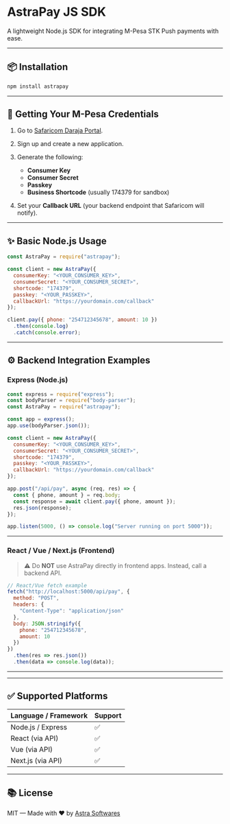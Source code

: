 # AstraPay JS SDK

A lightweight Node.js SDK for integrating M-Pesa STK Push payments with ease.

---

## 📦 Installation

```bash
npm install astrapay
```

---

## 🔑 Getting Your M-Pesa Credentials

1. Go to [Safaricom Daraja Portal](https://developer.safaricom.co.ke/).
2. Sign up and create a new application.
3. Generate the following:

   * **Consumer Key**
   * **Consumer Secret**
   * **Passkey**
   * **Business Shortcode** (usually 174379 for sandbox)
4. Set your **Callback URL** (your backend endpoint that Safaricom will notify).

---

## ✨ Basic Node.js Usage

```js
const AstraPay = require("astrapay");

const client = new AstraPay({
  consumerKey: "<YOUR_CONSUMER_KEY>",
  consumerSecret: "<YOUR_CONSUMER_SECRET>",
  shortcode: "174379",
  passkey: "<YOUR_PASSKEY>",
  callbackUrl: "https://yourdomain.com/callback"
});

client.pay({ phone: "254712345678", amount: 10 })
  .then(console.log)
  .catch(console.error);
```

---

## ⚙️ Backend Integration Examples

### Express (Node.js)

```js
const express = require("express");
const bodyParser = require("body-parser");
const AstraPay = require("astrapay");

const app = express();
app.use(bodyParser.json());

const client = new AstraPay({
  consumerKey: "<YOUR_CONSUMER_KEY>",
  consumerSecret: "<YOUR_CONSUMER_SECRET>",
  shortcode: "174379",
  passkey: "<YOUR_PASSKEY>",
  callbackUrl: "https://yourdomain.com/callback"
});

app.post("/api/pay", async (req, res) => {
  const { phone, amount } = req.body;
  const response = await client.pay({ phone, amount });
  res.json(response);
});

app.listen(5000, () => console.log("Server running on port 5000"));
```

---

### React / Vue / Next.js (Frontend)

> ⚠️ Do **NOT** use AstraPay directly in frontend apps. Instead, call a backend API.

```js
// React/Vue fetch example
fetch("http://localhost:5000/api/pay", {
  method: "POST",
  headers: {
    "Content-Type": "application/json"
  },
  body: JSON.stringify({
    phone: "254712345678",
    amount: 10
  })
})
  .then(res => res.json())
  .then(data => console.log(data));
```

---

---

## ✅ Supported Platforms

| Language / Framework | Support |
| -------------------- | ------- |
| Node.js / Express    | ✅       |
| React (via API)      | ✅       |
| Vue (via API)        | ✅       |
| Next.js (via API)    | ✅       |


---

## 📚 License

MIT — Made with ❤️ by [Astra Softwares](https://astrasoft.tech)
